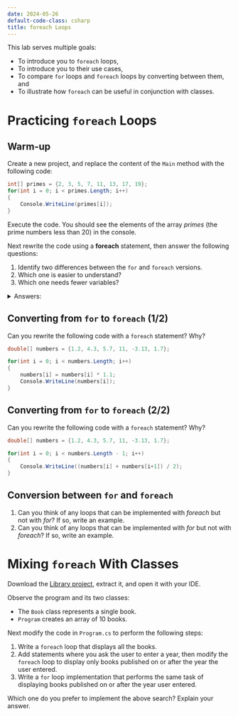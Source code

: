 ```yaml
---
date: 2024-05-26
default-code-class: csharp
title: foreach Loops
---
```


This lab serves multiple goals:

- To introduce you to `foreach` loops,
- To introduce you to their use cases,
- To compare `for` loops and `foreach` loops by converting between them,
  and
- To illustrate how `foreach` can be useful in conjunction with classes.

# Practicing `foreach` Loops

## Warm-up

Create a new project, and replace the content of the `Main` method with
the following code:

``` csharp
int[] primes = {2, 3, 5, 7, 11, 13, 17, 19};
for(int i = 0; i < primes.Length; i++)
{
    Console.WriteLine(primes[i]);
}
```

Execute the code. You should see the elements of the array *primes* (the
prime numbers less than 20) in the console.

Next rewrite the code using a **foreach** statement, then answer the
following questions:

1.  Identify two differences between the `for` and `foreach` versions.
2.  Which one is easier to understand?
3.  Which one needs fewer variables?

<details>
<summary>
Answers:
</summary>

The code simply becomes:

``` csharp
int[] primes = {2, 3, 5, 7, 11, 13, 17, 19};
foreach(int val in primes)
{
    Console.WriteLine(val);
}    
```

- The differences are the keyword (obviously!), the fact that `foreach`
  does not need indices nor to use the `Length` property, and the
  absence of an update or condition in the header.
- This is a matter of taste, but `foreach` generally seems more
  intuitive.
- Both use one additional variable (`i` in the `for` case, `val` in the
  `foreach` case).

</details>

## Converting from `for` to `foreach` (1/2)

Can you rewrite the following code with a `foreach` statement? Why?

``` csharp
double[] numbers = {1.2, 4.3, 5.7, 11, -3.13, 1.7};

for(int i = 0; i < numbers.Length; i++)
{
    numbers[i] = numbers[i] * 1.1;
    Console.WriteLine(numbers[i]);
}
```

## Converting from `for` to `foreach` (2/2)

Can you rewrite the following code with a `foreach` statement? Why?

``` csharp
double[] numbers = {1.2, 4.3, 5.7, 11, -3.13, 1.7};

for(int i = 0; i < numbers.Length - 1; i++)
{
    Console.WriteLine((numbers[i] + numbers[i+1]) / 2);
}
```

## Conversion between `for` and `foreach`

1.  Can you think of any loops that can be implemented with *foreach*
    but not with *for*? If so, write an example.
2.  Can you think of any loops that can be implemented with *for* but
    not with *foreach*? If so, write an example.

# Mixing `foreach` With Classes

Download the [Library project](./code/projects/Library.zip), extract it,
and open it with your IDE.

Observe the program and its two classes:

- The `Book` class represents a single book.
- `Program` creates an array of 10 books.

Next modify the code in `Program.cs` to perform the following steps:

1.  Write a `foreach` loop that displays all the books.
2.  Add statements where you ask the user to enter a year, then modify
    the `foreach` loop to display only books published on or after the
    year the user entered.
3.  Write a `for` loop implementation that performs the same task of
    displaying books published on or after the year user entered.

Which one do you prefer to implement the above search? Explain your
answer.
